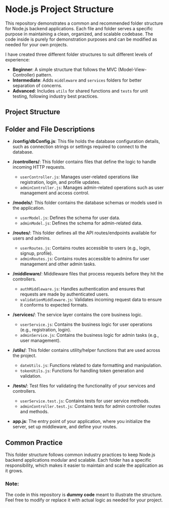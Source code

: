 # Node.js Project Structure

This repository demonstrates a common and recommended folder structure for Node.js backend applications. Each file and folder serves a specific purpose in maintaining a clean, organized, and scalable codebase. The code inside is purely for demonstration purposes and can be modified as needed for your own projects.

I have created three different folder structures to suit different levels of experience:

- **Beginner**: A simple structure that follows the MVC (Model-View-Controller) pattern.
- **Intermediate**: Adds `middleware` and `services` folders for better separation of concerns.
- **Advanced**: Includes `utils` for shared functions and `tests` for unit testing, following industry best practices.

## Project Structure


## Folder and File Descriptions

- **/config/dbConfig.js**: This file holds the database configuration details, such as connection strings or settings required to connect to the database.
  
- **/controllers/**: This folder contains files that define the logic to handle incoming HTTP requests.
  - `userController.js`: Manages user-related operations like registration, login, and profile updates.
  - `adminController.js`: Manages admin-related operations such as user management and access control.

- **/models/**: This folder contains the database schemas or models used in the application.
  - `userModel.js`: Defines the schema for user data.
  - `adminModel.js`: Defines the schema for admin-related data.

- **/routes/**: This folder defines all the API routes/endpoints available for users and admins.
  - `userRoutes.js`: Contains routes accessible to users (e.g., login, signup, profile).
  - `adminRoutes.js`: Contains routes accessible to admins for user management and other admin tasks.

- **/middleware/**: Middleware files that process requests before they hit the controllers.
  - `authMiddleware.js`: Handles authentication and ensures that requests are made by authenticated users.
  - `validationMiddleware.js`: Validates incoming request data to ensure it conforms to expected formats.

- **/services/**: The service layer contains the core business logic.
  - `userService.js`: Contains the business logic for user operations (e.g., registration, login).
  - `adminService.js`: Contains the business logic for admin tasks (e.g., user management).

- **/utils/**: This folder contains utility/helper functions that are used across the project.
  - `dateUtils.js`: Functions related to date formatting and manipulation.
  - `tokenUtils.js`: Functions for handling token generation and validation.

- **/tests/**: Test files for validating the functionality of your services and controllers.
  - `userService.test.js`: Contains tests for user service methods.
  - `adminController.test.js`: Contains tests for admin controller routes and methods.

- **app.js**: The entry point of your application, where you initialize the server, set up middleware, and define your routes.

## Common Practice

This folder structure follows common industry practices to keep Node.js backend applications modular and scalable. Each folder has a specific responsibility, which makes it easier to maintain and scale the application as it grows.

### Note:
The code in this repository is **dummy code** meant to illustrate the structure. Feel free to modify or replace it with actual logic as needed for your project.
